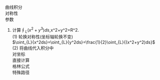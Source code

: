 曲线积分  
对称性  
参数  
1. 计算$\oint_{L}{(x^2+y^3)ds}$,x^2+y^2=R^2.  
(1) 轮换对称性(坐标轴轮换不变)  
$\oint_{L}{x^2ds}=\oint_{L}{y^2ds}=\frac{1}{2}\oint_{L}{(x^2+y^2)ds}$  
(2) 将曲线代入积分中  
对坐标  
直接计算  
格林公式  
特殊路径  
